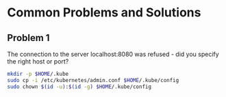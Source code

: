 # Common Problems and Solutions

## Problem 1

The connection to the server localhost:8080 was refused - did you specify the right host or port?

```bash
mkdir -p $HOME/.kube
sudo cp -i /etc/kubernetes/admin.conf $HOME/.kube/config
sudo chown $(id -u):$(id -g) $HOME/.kube/config
```
